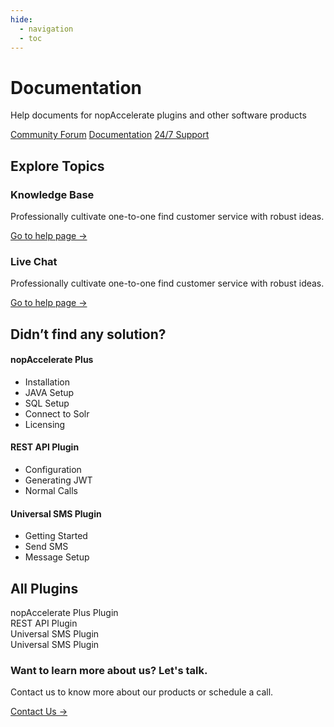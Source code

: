 ```yaml
---
hide:
  - navigation
  - toc
---
```


<div class="homepage-hero">
  <h1>Documentation</h1>
  <p>Help documents for nopAccelerate plugins and other software products</p>
  <div class="homepage-actions">
    <a href="/community/" class="homepage-box">Community Forum</a>
    <a href="/documentation/" class="homepage-box">Documentation</a>
    <a href="/support/" class="homepage-box">24/7 Support</a>
  </div>
</div>

<div class="homepage-topics">
  <h2>Explore Topics</h2>
  <div class="topics-row">
    <div class="topic-card yellow">
      <h3>Knowledge Base</h3>
      <p>Professionally cultivate one-to-one find customer service with robust ideas.</p>
      <a href="/help/">Go to help page →</a>
    </div>
    <div class="topic-card blue">
      <h3>Live Chat</h3>
      <p>Professionally cultivate one-to-one find customer service with robust ideas.</p>
      <a href="/help/">Go to help page →</a>
    </div>
  </div>
</div>

<div class="homepage-solutions">
  <h2>Didn’t find any solution?</h2>
  <div class="solution-columns">
    <!-- Repeat for each plugin -->
    <div class="solution-box">
      <h4>nopAccelerate Plus</h4>
      <ul>
        <li>Installation</li>
        <li>JAVA Setup</li>
        <li>SQL Setup</li>
        <li>Connect to Solr</li>
        <li>Licensing</li>
      </ul>
    </div>
    <div class="solution-box">
      <h4>REST API Plugin</h4>
      <ul>
        <li>Configuration</li>
        <li>Generating JWT</li>
        <li>Normal Calls</li>
      </ul>
    </div>
    <div class="solution-box">
      <h4>Universal SMS Plugin</h4>
      <ul>
        <li>Getting Started</li>
        <li>Send SMS</li>
        <li>Message Setup</li>
      </ul>
    </div>
  </div>
</div>

<div class="plugin-grid">
  <h2>All Plugins</h2>
  <div class="grid">
    <!-- Loop this per plugin -->
    <div class="plugin-card">nopAccelerate Plus Plugin</div>
    <div class="plugin-card">REST API Plugin</div>
    <div class="plugin-card">Universal SMS Plugin</div>
    <div class="plugin-card">Universal SMS Plugin</div>
    <!-- Add more -->
  </div>
</div>

<div class="cta-section">
  <h3>Want to learn more about us? Let's talk.</h3>
  <p>Contact us to know more about our products or schedule a call.</p>
  <a href="/contact/" class="button">Contact Us →</a>
</div>